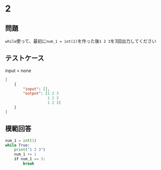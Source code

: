 # 2

## 問題

`while`使って、最初に`num_1 = int(1)`を作った後`1 2 3`を3回出力してください

## テストケース
input = none
```json
[
	{
		"input": [],
		"output": [1 2 3
				   1 2 3
				   1 2 3]
	}
]
```

## 模範回答
```python
num_1 = int(1) 
while True:
	print("1 2 3")
	num_1 += 1
	if num_1 == 3:
		break
```